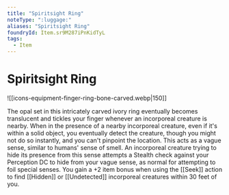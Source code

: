 ```yaml
---
title: "Spiritsight Ring"
noteType: ":luggage:"
aliases: "Spiritsight Ring"
foundryId: Item.sr9M287iPnKidTyL
tags:
  - Item
---
```


# Spiritsight Ring
![[icons-equipment-finger-ring-bone-carved.webp|150]]

The opal set in this intricately carved ivory ring eventually becomes translucent and tickles your finger whenever an incorporeal creature is nearby. When in the presence of a nearby incorporeal creature, even if it's within a solid object, you eventually detect the creature, though you might not do so instantly, and you can't pinpoint the location. This acts as a vague sense, similar to humans' sense of smell. An incorporeal creature trying to hide its presence from this sense attempts a Stealth check against your Perception DC to hide from your vague sense, as normal for attempting to foil special senses. You gain a +2 item bonus when using the [[Seek]] action to find [[Hidden]] or [[Undetected]] incorporeal creatures within 30 feet of you.
